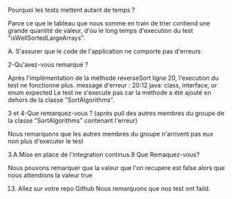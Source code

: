 Pourquoi les tests mettent autant de temps ?

Parce ce que le tableau que nous somme en train de trier contiend une grande quantité de valeur, d'ou le long temps d'execution du test "isWellSortedLargeArrays".

A. S'assurer que le code de l'application ne comporte pas d'erreurs

2-Qu'avez-vous remarqué ? 

Après l'implémentation de la méthode reverseSort ligne 20, l'execution du test ne fonctionne plus.
message d'erreur : 20:12 java: class, interface, or enum expected
Le test ne s'execute pas car la méthode a été ajouté en dehors de la classe "SortAlgorithms".


3 et 4-Que remarquez-vous ? (après pull des autres membres du groupe de la classe "SortAlgorithms" contenant l'erreur)

Nous remarquons que les autres membres du groupe n'arrivent pas eux non plus d'executer le test

3.A.Mise en place de l'integration continus.9
Que Remaquez-vous?

Nous pouvons remarquer que la valeur que l'on recupere est false alors que nous attendions la valeur true 


13. Allez sur votre repo Github
    Nous remarquons que nos test ont faild.



